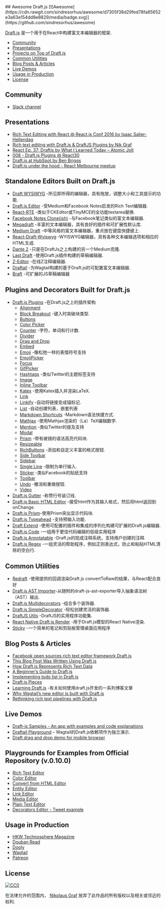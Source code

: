 <div class="github-widget" data-repo="nikgraf/awesome-draft-js"></div>
<script async src="https://pagead2.googlesyndication.com/pagead/js/adsbygoogle.js"></script><ins class="adsbygoogle" style="display:block" data-ad-client="ca-pub-6890694312814945" data-ad-slot="5473692530" data-ad-format="auto"  data-full-width-responsive="true"></ins><script>(adsbygoogle = window.adsbygoogle || []).push({});</script>
## Awesome Draft.js [![Awesome](https://cdn.rawgit.com/sindresorhus/awesome/d7305f38d29fed78fa85652e3a63e154dd8e8829/media/badge.svg)](https://github.com/sindresorhus/awesome)

[Draft.js](https://draftjs.org/) 是一个用于在React中构建富文本编辑器的框架.


- [Community](https://github.com/nikgraf/awesome-draft-js#community)
- [Presentations](https://github.com/nikgraf/awesome-draft-js#presentations)
- [Projects on Top of Draft.js](https://github.com/nikgraf/awesome-draft-js#standalone-editors-built-on-draftjs)
- [Common Utilities](https://github.com/nikgraf/awesome-draft-js#common-utilities)
- [Blog Posts & Articles](https://github.com/nikgraf/awesome-draft-js#blog-posts--articles)
- [Live Demos](https://github.com/nikgraf/awesome-draft-js#live-demos)
- [Usage in Production](https://github.com/nikgraf/awesome-draft-js#usage-in-production)
- [License](https://github.com/nikgraf/awesome-draft-js#license)

## Community

* [Slack channel](https://draftjs.herokuapp.com/)

## Presentations
* [Rich Text Editing with React @ React.js Conf 2016 by Isaac Salier-Hellendag ](https://www.youtube.com/watch?v=feUYwoLhE_4)
* [Rich text editing with Draft.js & DraftJS Plugins by Nik Graf](https://www.youtube.com/watch?v=gxNuHZXZMgs)
* [React Ep. 37: Draftjs by What I Learned Today – Atomic Jolt](https://www.youtube.com/watch?v=0k9suXgCtTA)
* [008 - Draft.js Plugins @ React30](https://www.youtube.com/watch?v=w-PqnpMizcQ)
* [Draft.js at HubSpot by Ben Briggs](https://product.hubspot.com/blog/tech-talk-at-night-react-meetup)
* [Draft.js under the hood - React Melbourne meetup](https://www.youtube.com/watch?feature=player_embedded&v=vOZAO3jFSHI)

## Standalone Editors Built on Draft.js

* [Draft WYSIWYG](https://github.com/bkniffler/draft-wysiwyg) -所见即所得的编辑器，具有拖放，调整大小和工具提示的功能.
* [Draft.js Editor](https://github.com/AlastairTaft/draft-js-editor/) -受Medium和Facebook Notes启发的Rich Text编辑器.
* [React-RTE](https://github.com/sstur/react-rte/) -类似于CKEditor或TinyMCE的全功能textarea替换.
* [Facebook Notes Clone(ish)](https://github.com/andrewcoelho/react-text-editor) -与Facebook笔记类似的富文本编辑器.
* [Megadraft](https://github.com/globocom/megadraft) -丰富的文本编辑器，具有良好的插件和可扩展性默认库.
* [Medium Draft](https://github.com/brijeshb42/medium-draft) -中等风格的富文本编辑器，重点放在键盘快捷键上.
* [React-Draft-Wyiswyg](https://github.com/jpuri/react-draft-wysiwyg) -WYISWYG编辑器，具有各种文本编辑选项和相应的HTML生成.
* [Dante 2](https://github.com/michelson/dante2) -只是在DraftJs之上构建的另一个Medium克隆.
* [Last Draft](https://github.com/vacenz/last-draft) -使用Draft.js插件构建的草稿编辑器.
* [Z-Editor](https://github.com/Z-Editor/Z-Editor) -在线Z注释编辑器.
* [Draftail](https://github.com/springload/draftail/) -为Wagtail构建的基于Draft.js的可配置富文本编辑器.
* [Braft](https://github.com/margox/braft-editor) -可扩展的JS草稿编辑器

## Plugins and Decorators Built for Draft.js

* [Draft.js Plugins](https://github.com/draft-js-plugins/draft-js-plugins) -在Draft.js之上的插件架构
  - [Alignment](https://www.draft-js-plugins.com/plugin/alignment)
  - [Block Breakout](https://github.com/icelab/draft-js-block-breakout-plugin) -键入时突破块类型.
  - [Buttons](https://github.com/vacenz/last-draft-js-plugins)
  - [Color Picker](https://github.com/vacenz/last-draft-js-plugins)
  - [Counter](https://www.draft-js-plugins.com/plugin/counter) -字符，单词和行计数.
  - [Divider](https://github.com/simsim0709/draft-js-plugins/tree/master/draft-js-divider-plugin)
  - [Drag and Drop](https://www.draft-js-plugins.com/plugin/drag-n-drop)
  - [Embed](https://github.com/vacenz/last-draft-js-plugins)
  - [Emoji](https://www.draft-js-plugins.com/plugin/emoji) -像松弛一样的表情符号支持
  - [EmojiPicker](https://github.com/vacenz/last-draft-js-plugins)
  - [Focus](https://www.draft-js-plugins.com/plugin/focus)
  - [GifPicker](https://github.com/vacenz/last-draft-js-plugins)
  - [Hashtags](https://www.draft-js-plugins.com/plugin/hashtag) -类似Twitter的主题标签支持
  - [Image](https://www.draft-js-plugins.com/plugin/image)
  - [Inline Toolbar](https://www.draft-js-plugins.com/plugin/inline-toolbar)
  - [Katex](https://github.com/letranloc/draft-js-katex-plugin) -使用Katex插入并渲染LaTeX.
  - [Link](https://github.com/vacenz/last-draft-js-plugins)
  - [Linkify](https://www.draft-js-plugins.com/plugin/linkify) -自动将链接变成锚标记.
  - [List](https://github.com/samuelmeuli/draft-js-list-plugin) -自动创建列表，嵌套列表
  - [Markdown Shortcuts](https://github.com/ngs/draft-js-markdown-shortcuts-plugin/) -Markdown语法快捷方式.
  - [Mathjax](https://github.com/efloti/draft-js-mathjax-plugin) -使用Mathjax渲染的（La）TeX编辑数学.
  - [Mention](https://www.draft-js-plugins.com/plugin/mention) -类似Twitter的提及支持
  - [Modal](https://github.com/vacenz/last-draft-js-plugins)
  - [Prism](https://github.com/withspectrum/draft-js-prism-plugin) -带有棱镜的语法高亮代码块.
  - [Resizeable](https://www.draft-js-plugins.com/plugin/resizeable)
  - [RichButtons](https://github.com/jasonphillips/draft-js-richbuttons-plugin) -添加和自定义丰富的格式按钮.
  - [Side Toolbar](https://www.draft-js-plugins.com/plugin/side-toolbar)
  - [Sidebar](https://github.com/vacenz/last-draft-js-plugins)
  - [Single Line](https://github.com/icelab/draft-js-single-line-plugin) -限制为单行输入.
  - [Sticker](https://www.draft-js-plugins.com/plugin/sticker) -类似Facebook的贴纸支持
  - [Toolbar](https://github.com/vacenz/last-draft-js-plugins)
  - [Undo](https://www.draft-js-plugins.com/plugin/undo) -撤消和重做按钮.
  - [Video](https://www.draft-js-plugins.com/plugin/video)
* [Draft.js Gutter](https://github.com/seejamescode/draft-js-gutter) -称赞行号装订线.
* [Draft.js Basic HTML Editor](https://github.com/dburrows/draft-js-basic-html-editor) -接受html作为其输入格式，然后将html返回到onChange.
* [Draft.js Prism](https://github.com/SamyPesse/draft-js-prism)-使用Prism突出显示代码块.
* [Draft.js Typeahead](https://github.com/dooly-ai/draft-js-typeahead) -支持预输入功能.
* [Draft Extend](https://github.com/HubSpot/draft-extend) -使用可配置的插件和集成的序列化构建可扩展的Draft.js编辑器.
* [Draft.js Code](https://github.com/SamyPesse/draft-js-code) -一组用于更佳代码编辑的低级实用程序
* [Draft.js Annotatable](https://github.com/cltk/annotations) -Draft.js的现成注释系统，支持用户创建的注释.
* [Draft.js Regex](https://github.com/YozhikM/draft-regex) -一组灵活的帮助程序，例如正则表达式，防止和粘贴HTML清除的空白行.

## Common Utilities

* [Redraft](https://github.com/lokiuz/redraft) -使用提供的回调渲染Draft.js convertToRaw的结果，与React配合良好
* [Draft.js AST Importer](https://github.com/icelab/draft-js-ast-importer)-从随附的draft-js-ast-exporter导入抽象语法树（AST）输出.
* [Draft.js Multidecorators](https://github.com/SamyPesse/draft-js-multidecorators) -组合多个装饰器.
* [Draft.js SimpleDecorator](https://github.com/Soreine/draft-js-simpledecorator) -轻松创建灵活的装饰器.
* [DraftJS Utils](https://github.com/jpuri/draftjs-utils) -DraftJS的实用程序功能集.
* [React Native Draft.js Render](https://github.com/globocom/react-native-draftjs-render) -用于Draft.js模型的React Native渲染.
* [Sticky](https://github.com/nadunindunil/sticky) -一个简单的笔记和剪贴板管理桌面应用程序

## Blog Posts & Articles

* [Facebook open sources rich text editor framework Draft.js](https://code.facebook.com/posts/1684092755205505/facebook-open-sources-rich-text-editor-framework-draft-js/)
* [This Blog Post Was Written Using Draft.js](https://dev.to/ben/this-blog-post-was-written-using-draftjs)
* [How Draft.js Represents Rich Text Data](https://medium.com/@rajaraodv/how-draft-js-represents-rich-text-data-eeabb5f25cf2#.7gd8psdvi)
* [A Beginner’s Guide to Draft.js](https://medium.com/@adrianli/a-beginner-s-guide-to-draft-js-d1823f58d8cc#.uufeulpl5)
* [Implementing todo list in Draft.js](http://bitwiser.in/2016/08/31/implementing-todo-list-in-draft-js.html)
* [Draft.js Pieces](https://cannibalcoder.com/2016/12/02/draft-js-pieces/)
* [Learning Draft.js](https://reactrocket.com/series/learning-draft-js/) -有关如何使用draft.js开发的一系列博客文章
* [Why Wagtail’s new editor is built with Draft.js](https://wagtail.io/blog/why-wagtail-new-editor-is-built-with-draft-js/)
* [Rethinking rich text pipelines with Draft.js](https://wagtail.io/blog/rethinking-rich-text-pipelines-with-draft-js/)

## Live Demos
* [Draft-js Samples - An app with examples and code explanations](https://github.com/Mair/react-meetup-draftjs)
* [Draftail Playground](https://draftail-playground.herokuapp.com/) – Wagtail的Draft.js依赖项作为独立演示.
* [Draft drag and drop demo for mobile browser](https://github.com/jan4984/draft-dnd-example)

## Playgrounds for Examples from Official Repository (v.0.10.0)
* [Rich Text Editor](https://codepen.io/Kiwka/pen/YNYvyG)
* [Color Editor](https://codepen.io/Kiwka/pen/oBpVve)
* [Convert from HTML Editor](https://codepen.io/Kiwka/pen/YNYgWa)
* [Entity Editor](https://codepen.io/Kiwka/pen/wgpOoZ)
* [Link Editor](https://codepen.io/Kiwka/pen/ZLvPeO)
* [Media Editor](https://codepen.io/Kiwka/pen/rjpRzj)
* [Plain Text Editor](https://codepen.io/Kiwka/pen/jyYJzb)
* [Decorators Editor - Tweet example](https://codepen.io/Kiwka/pen/KaZERV)

## Usage in Production
* [HKW Technosphere Magazine](https://technosphere-magazine.hkw.de/)
* [Douban Read](https://read.douban.com/editor_ng)
* [Dooly](https://www.dooly.ai)
* [Wagtail](https://wagtail.io/)
* [Patreon](https://www.patreon.com/)

## License

[![CC0](http://mirrors.creativecommons.org/presskit/buttons/88x31/svg/cc-zero.svg)](https://creativecommons.org/publicdomain/zero/1.0/)

在法律允许的范围内， [Nikolaus Graf](https://github.com/nikgraf/) 放弃了此作品的所有版权以及相关或邻近的权利.
